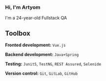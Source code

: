 <!--
**datwhite/datwhite** is a ✨ _special_ ✨ repository because its `README.md` (this file) appears on your GitHub profile.

Here are some ideas to get you started:

- 🔭 I’m currently working on ...
- 🌱 I’m currently learning ...
- 👯 I’m looking to collaborate on ...
- 🤔 I’m looking for help with ...
- 💬 Ask me about ...
- 📫 How to reach me: ...
- 😄 Pronouns: ...
- ⚡ Fun fact: ...
-->

### Hi, I'm Artyom
I'm a 24-year-old Fullstack QA

## Toolbox

**Fronted development:** `Vue.js`

**Backend development:** `Java+Spring`

**Testing:** `Junit5`, `TestNG`, `REST Assured`, `Selenide`

**Version control:** `Git`, `GitLab`, `GitHub`
